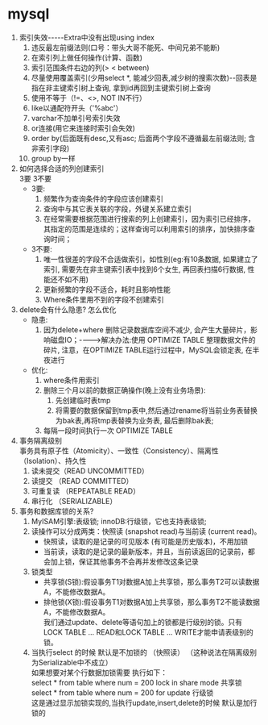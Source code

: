 # mysql
1. 索引失效-----Extra中没有出现using index
    1. 违反最左前缀法则(口号：带头大哥不能死、中间兄弟不能断)
    2. 在索引列上做任何操作(计算、函数)
    3. 索引范围条件右边的列(> < between)
    4. 尽量使用覆盖索引(少用select *, 能减少回表,减少树的搜索次数)--回表是指在非主键索引树上查询, 拿到id再回到主键索引树上查询
    5. 使用不等于（!=、<>, NOT IN不行）
    6. like以通配符开头（'%abc'）
    7. varchar不加单引号索引失效
    8. or连接(用它来连接时索引会失效)
    9. order by(后面既有desc,又有asc;  后面两个字段不遵循最左前缀法则;  含非索引字段)
    10. group by一样
2. 如何选择合适的列创建索引  
   3要 3不要
    - 3要:
        1. 频繁作为查询条件的字段应该创建索引
        2. 查询中与其它表关联的字段，外键关系建立索引
        3. 在经常需要根据范围进行搜索的列上创建索引，因为索引已经排序，其指定的范围是连续的；这样查询可以利用索引的排序，加快排序查询时间；
    - 3不要:
        1. 唯一性很差的字段不合适做索引，如性别(eg:有10条数据, 如果建立了索引, 需要先在非主键索引表中找到6个女生, 再回表扫描6行数据, 性能还不如不用)
        2. 更新频繁的字段不适合，耗时且影响性能
        3. Where条件里用不到的字段不创建索引
3. delete会有什么隐患? 怎么优化
    - 隐患:
        1. 因为delete+where 删除记录数据库空间不减少, 会产生大量碎片，影响磁盘IO；---->解决办法:使用 OPTIMIZE TABLE 整理数据文件的碎片,
           注意，在OPTIMIZE TABLE运行过程中，MySQL会锁定表, 在半夜进行
    - 优化:
        1. where条件用索引
        2. 删除三个月以前的数据正确操作(晚上没有业务场景):
            1. 先创建临时表tmp
            2. 将需要的数据保留到tmp表中,然后通过rename将当前业务表替换为bak表,再将tmp表替换为业务表, 最后删除bak表;
        3. 每隔一段时间执行一次 OPTIMIZE TABLE
4. 事务隔离级别  
   事务具有原子性（Atomicity）、一致性（Consistency）、隔离性（Isolation）、持久性
    1. 读未提交（READ UNCOMMITTED）
    2. 读提交 （READ COMMITTED）
    3. 可重复读 （REPEATABLE READ）
    4. 串行化 （SERIALIZABLE）
5. 事务和数据库锁的关系?
    1. MyISAM引擎:表级锁;  innoDB:行级锁，它也支持表级锁;
    2. 读操作可以分成两类：快照读 (snapshot read)与当前读 (current read)。
        - 快照读，读取的是记录的可见版本 (有可能是历史版本)，不用加锁
        - 当前读，读取的是记录的最新版本，并且，当前读返回的记录前，都会加上锁，保证其他事务不会再并发修改这条记录
    3. 锁类型
        - 共享锁(S锁):假设事务T1对数据A加上共享锁，那么事务T2可以读数据A，不能修改数据A。
        - 排他锁(X锁):假设事务T1对数据A加上共享锁，那么事务T2不能读数据A，不能修改数据A。  
          我们通过update、delete等语句加上的锁都是行级别的锁。只有LOCK TABLE … READ和LOCK TABLE … WRITE才能申请表级别的锁。
    4. 当执行select 的时候 默认是不加锁的 （快照读） （这种说法在隔离级别为Serializable中不成立）  
       如果想要对某个行数据加锁需要 执行如下：  
       select * from table where num = 200 lock in share mode 共享锁  
       select * from table where num = 200 for update 行级锁  
       这是通过显示加锁实现的,当执行update,insert,delete的时候 默认是加行锁的

